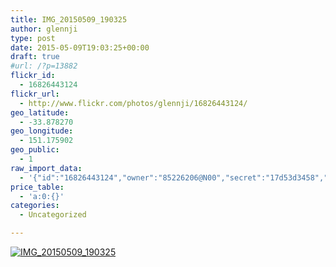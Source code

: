 ```yaml
---
title: IMG_20150509_190325
author: glennji
type: post
date: 2015-05-09T19:03:25+00:00
draft: true
#url: /?p=13882
flickr_id:
  - 16826443124
flickr_url:
  - http://www.flickr.com/photos/glennji/16826443124/
geo_latitude:
  - -33.878270
geo_longitude:
  - 151.175902
geo_public:
  - 1
raw_import_data:
  - '{"id":"16826443124","owner":"85226206@N00","secret":"17d53d3458","server":"7781","farm":8,"title":"IMG_20150509_190325","ispublic":0,"isfriend":0,"isfamily":0,"description":{"_content":""},"dateupload":"1431164568","lastupdate":"1431164581","datetaken":"2015-05-09 19:03:25","datetakengranularity":"0","datetakenunknown":"0","ownername":"glennji","tags":"","machine_tags":"","originalsecret":"3805296bf0","originalformat":"jpg","latitude":"-33.878270","longitude":"151.175902","accuracy":"16","context":0,"place_id":"qRcYmO1QUrMZuclZ","woeid":"1094076","geo_is_family":0,"geo_is_friend":0,"geo_is_contact":0,"geo_is_public":0,"media":"photo","media_status":"ready","url_o":"https://farm8.staticflickr.com/7781/16826443124_3805296bf0_o.jpg","height_o":"3120","width_o":"4160"}'
price_table:
  - 'a:0:{}'
categories:
  - Uncategorized

---
```

<p class="flickr-image">
  <a href="http://www.flickr.com/photos/glennji/16826443124/" class="flickr-link"><img src="http://i1.wp.com/glennji.com/wp-content/uploads/2015/05/16826443124_3805296bf0_o.jpg?fit=1024%2C1024" width="" height="" alt="IMG_20150509_190325" class="keyring-img" /></a>
</p>
